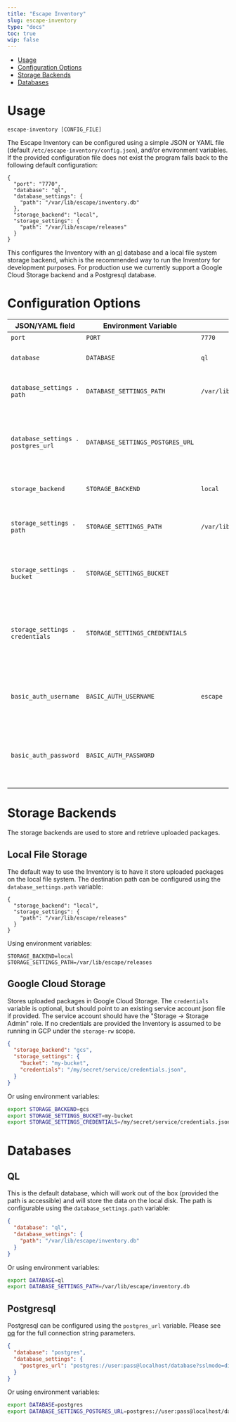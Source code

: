 ```yaml
---
title: "Escape Inventory"
slug: escape-inventory 
type: "docs"
toc: true
wip: false
---
```


* [Usage](#usage)
* [Configuration Options](#configuration-options)
* [Storage Backends](#storage-backends)
* [Databases](#databases)

# Usage

```
escape-inventory [CONFIG_FILE]
```

The Escape Inventory can be configured using a simple JSON or YAML file (default
`/etc/escape-inventory/config.json`), and/or environment variables. If the
provided configuration file does not exist the program falls back to the
following default configuration: 

```
{
  "port": "7770",
  "database": "ql",
  "database_settings": {
    "path": "/var/lib/escape/inventory.db"
  },
  "storage_backend": "local",
  "storage_settings": {
    "path": "/var/lib/escape/releases"
  }
}
```

This configures the Inventory with an <a href='https://github.com/cznic/ql' target='_blank'>ql</a>
database and a local file system storage backend, which is the recommended way
to run the Inventory for development purposes. For production use we currently
support a Google Cloud Storage backend and a Postgresql database.


# Configuration Options

JSON/YAML field | Environment Variable | Default |Description
----------------|----------------------|---------|-----------
|`port`|`PORT`|`7770`|The port to listen on. 
|`database`|`DATABASE`|`ql`|The database to use (one of: `ql`, `postgres`).
|`database_settings . path`|`DATABASE_SETTINGS_PATH`|`/var/lib/escape/inventory.db`|The path to the database. Only relevant for the `ql` backend.
|`database_settings . postgres_url`|`DATABASE_SETTINGS_POSTGRES_URL`||The URL to a postgres database. For more information see the documentation for the postgres backend.
|`storage_backend`|`STORAGE_BACKEND`|`local`|The storage backend to use (one of: `local`, `gcs`).
|`storage_settings . path`|`STORAGE_SETTINGS_PATH`|`/var/lib/escape/releases/`|Where packages will be stored. Only relevant for the the `local` storage backend.
|`storage_settings . bucket`|`STORAGE_SETTINGS_BUCKET`||The bucket where packages will be stored. Only relevant for the `gcs` storage backend. 
|`storage_settings . credentials`|`STORAGE_SETTINGS_CREDENTIALS`||This path points to the credentials for the GCS bucket. For more information see the documentation for the GCS storage backend. 
|`basic_auth_username`|`BASIC_AUTH_USERNAME`|`escape`|The username for basic authentication. Only used when `basic_auth_password` is set.
|`basic_auth_password`|`BASIC_AUTH_PASSWORD`||The password for basic authentication. When set this will require HTTP Basic Authentication on all requests.


# Storage Backends

The storage backends are used to store and retrieve uploaded packages.

## Local File Storage

The default way to use the Inventory is to have it store uploaded packages on
the local file system.  The destination path can be configured using the
`database_settings.path` variable:

```
{
  "storage_backend": "local",
  "storage_settings": {
    "path": "/var/lib/escape/releases"
  }
}
```

Using environment variables:

```
STORAGE_BACKEND=local
STORAGE_SETTINGS_PATH=/var/lib/escape/releases
```


## Google Cloud Storage

Stores uploaded packages in Google Cloud Storage.  The `credentials` variable
is optional, but should point to an existing service account json file if
provided. The service account should have the "Storage -> Storage Admin" role.
If no credentials are provided the Inventory is assumed to be running in GCP 
under the `storage-rw` scope.

```json
{
  "storage_backend": "gcs",
  "storage_settings": {
    "bucket": "my-bucket",
    "credentials": "/my/secret/service/credentials.json",
  }
}
```

Or using environment variables:

```bash
export STORAGE_BACKEND=gcs
export STORAGE_SETTINGS_BUCKET=my-bucket
export STORAGE_SETTINGS_CREDENTIALS=/my/secret/service/credentials.json
```

# Databases

## QL

This is the default database, which will work out of the box (provided the path
is accessible) and will store the data on the local disk. The path is
configurable using the `database_settings.path` variable:

```json
{
  "database": "ql",
  "database_settings": {
    "path": "/var/lib/escape/inventory.db"
  }
}
```

Or using environment variables:

```bash
export DATABASE=ql
export DATABASE_SETTINGS_PATH=/var/lib/escape/inventory.db
```


## Postgresql

Postgresql can be configured using the `postgres_url` variable. Please see 
<a href='https://godoc.org/github.com/lib/pq' target='_blank'>pq</a> for the full connection string parameters.

```json
{
  "database": "postgres",
  "database_settings": {
    "postgres_url": "postgres://user:pass@localhost/database?sslmode=disable"
  }
}
```

Or using environment variables:

```bash
export DATABASE=postgres
export DATABASE_SETTINGS_POSTGRES_URL=postgres://user:pass@localhost/database?sslmode=disable
```
